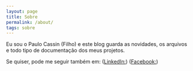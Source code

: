 ```yaml
---
layout: page
title: Sobre
permalink: /about/
tags: sobre
---
```


Eu sou o Paulo Cassin (Filho) e este blog guarda as novidades, os arquivos e todo tipo de documentação dos meus projetos.

Se quiser, pode me seguir também em:
([LinkedIn:](http://linkedin/in/pccassin))
([Facebook:](http://fb.com/cassinpaulo))


